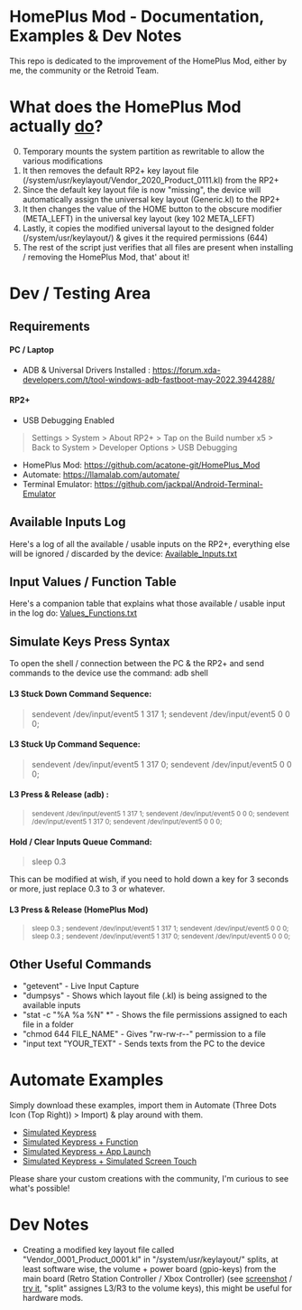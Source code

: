 # HomePlus Mod - Documentation, Examples & Dev Notes

This repo is dedicated to the improvement of the HomePlus Mod, either by me, the community or the Retroid Team.

# What does the HomePlus Mod actually [do](https://github.com/acatone-git/HomePlus_Mod_Dev/blob/main/HomePlus/HomePlus_Install.sh)?

0) Temporary mounts the system partition as rewritable to allow the various modifications
1) It then removes the default RP2+ key layout file (/system/usr/keylayout/Vendor_2020_Product_0111.kl) from the RP2+ 
2) Since the default key layout file is now "missing", the device will automatically assign the universal key layout (Generic.kl) to the RP2+
3) It then changes the value of the HOME button to the obscure modifier (META_LEFT) in the universal key layout (key 102 META_LEFT)
4) Lastly, it copies the modified universal layout to the designed folder (/system/usr/keylayout/) & gives it the required permissions (644)
5) The rest of the script just verifies that all files are present when installing / removing the HomePlus Mod, that' about it!

# Dev / Testing Area

## Requirements

#### PC / Laptop 

- ADB & Universal Drivers Installed : https://forum.xda-developers.com/t/tool-windows-adb-fastboot-may-2022.3944288/ 

#### RP2+

- USB Debugging Enabled 
> Settings > System > About RP2+ > Tap on the Build number x5 > Back to System > Developer Options > USB Debugging
- HomePlus Mod: https://github.com/acatone-git/HomePlus_Mod
- Automate: https://llamalab.com/automate/
- Terminal Emulator: https://github.com/jackpal/Android-Terminal-Emulator

## Available Inputs Log

Here's a log of all the available / usable inputs on the RP2+, everything else will be ignored / discarded by the device: [Available_Inputs.txt](https://github.com/acatone-git/HomePlus_Dev/blob/main/Docs/Available_Inputs.txt)

## Input Values / Function Table

Here's a companion table that explains what those available / usable input in the log do: [Values_Functions.txt](https://github.com/acatone-git/HomePlus_Dev/blob/main/Docs/Values_Functions.txt)

## Simulate Keys Press Syntax

To open the shell / connection between the PC & the RP2+ and send commands to the device use the command: adb shell

#### L3 Stuck Down Command Sequence:

> sendevent /dev/input/event5 1 317 1; sendevent /dev/input/event5 0 0 0;

#### L3 Stuck Up Command Sequence:

> sendevent /dev/input/event5 1 317 0; sendevent /dev/input/event5 0 0 0;

#### L3 Press & Release (adb) :

> <sub>sendevent /dev/input/event5 1 317 1; sendevent /dev/input/event5 0 0 0; sendevent /dev/input/event5 1 317 0; sendevent /dev/input/event5 0 0 0;</sub>

#### Hold / Clear Inputs Queue Command:

> sleep 0.3 

This can be modified at wish, if you need to hold down a key for 3 seconds or more, just replace 0.3 to 3 or whatever.

#### L3 Press & Release (HomePlus Mod)

> <sub> sleep 0.3 ; sendevent /dev/input/event5 1 317 1; sendevent /dev/input/event5 0 0 0;  sleep 0.3 ; sendevent /dev/input/event5 1 317 0; sendevent /dev/input/event5 0 0 0;</sub>

## Other Useful Commands

- "getevent" - Live Input Capture
- "dumpsys" - Shows which layout file (.kl) is being assigned to the available inputs
- "stat -c "%A %a %N" *" - Shows the file permissions assigned to each file in a folder
- "chmod 644 FILE_NAME" - Gives "rw-rw-r--" permission to a file
- "input text "YOUR_TEXT" - Sends texts from the PC to the device

# Automate Examples 

Simply download these examples, import them in Automate (Three Dots Icon (Top Right)) > Import) & play around with them.

- [Simulated Keypress](https://github.com/acatone-git/HomePlus_Mod_Dev/blob/main/Examples/Simulated%20Keypress.flo)
- [Simulated Keypress + Function](https://github.com/acatone-git/HomePlus_Mod_Dev/blob/main/Examples/Simulated%20Keypress%20%2B%20Function.flo)
- [Simulated Keypress + App Launch](https://github.com/acatone-git/HomePlus_Mod_Dev/blob/main/Examples/Simulated%20Keypress%20%2B%20Launch%20App.flo)
- [Simulated Keypress + Simulated Screen Touch](https://github.com/acatone-git/HomePlus_Mod_Dev/blob/main/Examples/Simulated%20Keypress%20%2B%20Simulated%20Screen%20Touch.flo)

Please share your custom creations with the community, I'm curious to see what's possible!

# Dev Notes

- Creating a modified key layout file called "Vendor_0001_Product_0001.kl" in "/system/usr/keylayout/" splits, at least software wise, the volume + power board (gpio-keys) from the main board (Retro Station Controller / Xbox Controller) (see [screenshot](https://github.com/acatone-git/HomePlus_Dev/blob/main/Split/split.png) / [try it](https://github.com/acatone-git/HomePlus_Dev/blob/main/Split/split.zip), "split" assignes L3/R3 to the volume keys), this might be useful for hardware mods.
